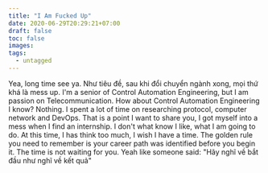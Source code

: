 ```yaml
---
title: "I Am Fucked Up"
date: 2020-06-29T20:29:21+07:00
draft: false
toc: false
images:
tags:
  - untagged
---
```

Yea, long time see ya. Như tiêu đề, sau khi đổi chuyển ngành xong, mọi thứ khá là mess up. I'm a senior of Control Automation Engineering, but I am passion on Telecommunication. How about
Control Automation Engineering I know? Nothing. I spent a lot of time on researching protocol, computer network and DevOps. That is a point I want to share you, I got myself into a mess when I find an internship. I don't what know I like, what I am going to do. At this time, I has think too much, I wish I have a time. The golden rule you need to remember is your career path was identified before you begin it. The time is not waiting for you. Yeah like someone said: "Hãy nghĩ về bắt đầu như nghĩ về kết quả"
